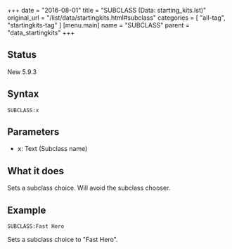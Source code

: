 +++
date = "2016-08-01"
title = "SUBCLASS (Data: starting_kits.lst)"
original_url = "/list/data/startingkits.html#subclass"
categories = [ "all-tag", "startingkits-tag" ]
[menu.main]
    name = "SUBCLASS"
    parent = "data_startingkits"
+++

## Status

New 5.9.3

## Syntax

`SUBCLASS:x`

## Parameters

-   x: Text (Subclass name)



What it does
------------

Sets a subclass choice. Will avoid the subclass chooser.

Example
-------

`SUBCLASS:Fast Hero`

Sets a subclass choice to "Fast Hero".

